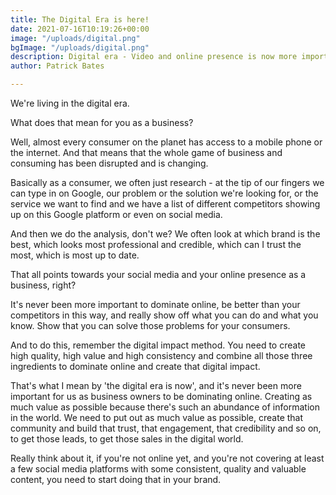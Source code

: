 ```yaml
---
title: The Digital Era is here!
date: 2021-07-16T10:19:26+00:00
image: "/uploads/digital.png"
bgImage: "/uploads/digital.png"
description: Digital era - Video and online presence is now more important than ever.
author: Patrick Bates

---
```

We're living in the digital era.

What does that mean for you as a business?

Well, almost every consumer on the planet has access to a mobile phone or the internet. And that means that the whole game of business and consuming has been disrupted and is changing.

Basically as a consumer, we often just research - at the tip of our fingers we can type in on Google, our problem or the solution we're looking for, or the service we want to find and we have a list of different competitors showing up on this Google platform or even on social media.

And then we do the analysis, don't we? We often look at which brand is the best, which looks most professional and credible, which can I trust the most, which is most up to date.

That all points towards your social media and your online presence as a business, right?

It's never been more important to dominate online, be better than your competitors in this way, and really show off what you can do and what you know. Show that you can solve those problems for your consumers.

And to do this, remember the digital impact method. You need to create high quality, high value and high consistency and combine all those three ingredients to dominate online and create that digital impact.

That's what I mean by 'the digital era is now', and it's never been more important for us as business owners to be dominating online. Creating as much value as possible because there's such an abundance of information in the world. We need to put out as much value as possible, create that community and build that trust, that engagement, that credibility and so on, to get those leads, to get those sales in the digital world.

Really think about it, if you're not online yet, and you're not covering at least a few social media platforms with some consistent, quality and valuable content, you need to start doing that in your brand.